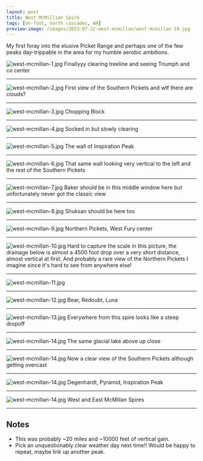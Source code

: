 ```yaml
---
layout: post
title: West McMillian Spire
tags: [on-foot, north cascades, WA]
preview-image: /images/2023-07-22-west-mcmillan/west-mcmillan-10.jpg
---
```


My first foray into the elusive Picket Range and perhaps one of the few peaks day-trippable in the area for my humble aerobic ambitions.

<!--more-->

![west-mcmillan-1.jpg](/images/2023-07-22-west-mcmillan/west-mcmillan-1.jpg)
Finallyyy clearing treeline and seeing Triumph and co center

---

![west-mcmillan-2.jpg](/images/2023-07-22-west-mcmillan/west-mcmillan-2.jpg)
First view of the Southern Pickets and wtf there are clouds?

---

![west-mcmillan-3.jpg](/images/2023-07-22-west-mcmillan/west-mcmillan-3.jpg)
Chopping Block

---

![west-mcmillan-4.jpg](/images/2023-07-22-west-mcmillan/west-mcmillan-4.jpg)
Socked in but slowly clearing

---

![west-mcmillan-5.jpg](/images/2023-07-22-west-mcmillan/west-mcmillan-5.jpg)
The wall of Inspiration Peak

---

![west-mcmillan-6.jpg](/images/2023-07-22-west-mcmillan/west-mcmillan-6.jpg)
That same wall looking very vertical to the left and the rest of the Southern Pickets

---

![west-mcmillan-7.jpg](/images/2023-07-22-west-mcmillan/west-mcmillan-7.jpg)
Baker _should_ be in this middle window here but unfortunately never got the classic view

---

![west-mcmillan-8.jpg](/images/2023-07-22-west-mcmillan/west-mcmillan-8.jpg)
Shuksan should be here too

---

![west-mcmillan-9.jpg](/images/2023-07-22-west-mcmillan/west-mcmillan-9.jpg)
Northern Pickets, West Fury center

---

![west-mcmillan-10.jpg](/images/2023-07-22-west-mcmillan/west-mcmillan-10.jpg)
Hard to capture the scale in this picture, the drainage below is almost a 4500 foot drop over a very short distance, almost vertical at first. And probably a rare view of the Northern Pickets I imagine since it's hard to see from anywhere else!

---

![west-mcmillan-11.jpg](/images/2023-07-22-west-mcmillan/west-mcmillan-11.jpg)

---

![west-mcmillan-12.jpg](/images/2023-07-22-west-mcmillan/west-mcmillan-12.jpg)
Bear, Redoubt, Luna

---

![west-mcmillan-13.jpg](/images/2023-07-22-west-mcmillan/west-mcmillan-13.jpg)
Everywhere from this spire looks like a steep dropoff

---

![west-mcmillan-14.jpg](/images/2023-07-22-west-mcmillan/west-mcmillan-14.jpg)
The same glacial lake above up close

---

![west-mcmillan-14.jpg](/images/2023-07-22-west-mcmillan/west-mcmillan-15.jpg)
Now a clear view of the Southern Pickets although getting overcast

---

![west-mcmillan-14.jpg](/images/2023-07-22-west-mcmillan/west-mcmillan-16.jpg)
Degenhardt, Pyramid, Inspiration Peak

---

![west-mcmillan-14.jpg](/images/2023-07-22-west-mcmillan/west-mcmillan-17.jpg)
West and East McMillan Spires

---

## Notes
* This was probably ~20 miles and ~10000 feet of vertical gain.
* Pick an unquestionably clear weather day next time!! Would be happy to repeat, maybe link up another peak.
